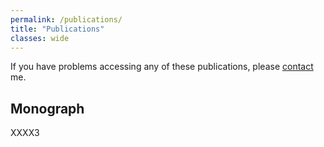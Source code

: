 ```yaml
---
permalink: /publications/
title: "Publications"
classes: wide
---
```


If you have problems accessing any of these publications, please [contact](/contact) me.

## Monograph

XXXX3



